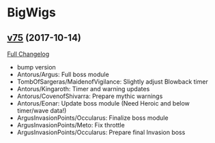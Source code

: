 # BigWigs

## [v75](https://github.com/BigWigsMods/BigWigs/tree/v75) (2017-10-14)
[Full Changelog](https://github.com/BigWigsMods/BigWigs/compare/v74...v75)

- bump version  
- Antorus/Argus: Full boss module  
- TombOfSargeras/MaidenofVigilance: Slightly adjust Blowback timer  
- Antorus/Kingaroth: Timer and warning updates  
- Antorus/CovenofShivarra: Prepare mythic warnings  
- Antorus/Eonar: Update boss module (Need Heroic and below timer/wave data!)  
- ArgusInvasionPoints/Occularus: Finalize boss module  
- ArgusInvasionPoints/Meto: Fix throttle  
- ArgusInvasionPoints/Occularus: Prepare final Invasion boss  
